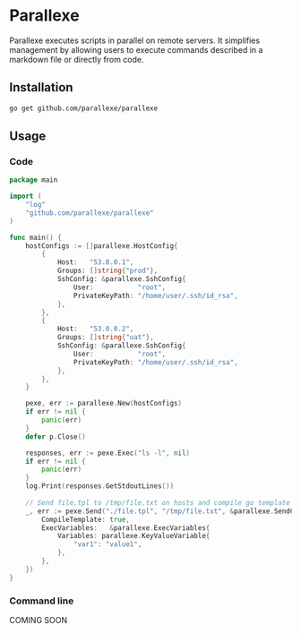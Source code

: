 # Parallexe


Parallexe executes scripts in parallel on remote servers. It simplifies management by allowing users to execute commands described in a markdown file or directly from code.

## Installation

```bash
go get github.com/parallexe/parallexe
```

## Usage

### Code

```go
package main

import (
	"log"
	"github.com/parallexe/parallexe"
)

func main() {
	hostConfigs := []parallexe.HostConfig{
		{
			Host:   "53.0.0.1",
			Groups: []string{"prod"},
			SshConfig: &parallexe.SshConfig{
				User:           "root",
				PrivateKeyPath: "/home/user/.ssh/id_rsa",
			},
		},
		{
			Host:   "53.0.0.2",
			Groups: []string{"uat"},
			SshConfig: &parallexe.SshConfig{
				User:           "root",
				PrivateKeyPath: "/home/user/.ssh/id_rsa",
			},
		},
	}

	pexe, err := parallexe.New(hostConfigs)
	if err != nil {
		panic(err)
	}
	defer p.Close()

	responses, err := pexe.Exec("ls -l", nil)
	if err != nil {
		panic(err)
	}
	log.Print(responses.GetStdoutLines())
	
	// Send file.tpl to /tmp/file.txt on hosts and compile go template
	_, err := pexe.Send("./file.tpl", "/tmp/file.txt", &parallexe.SendConfig{
		CompileTemplate: true,
		ExecVariables:   &parallexe.ExecVariables{
			Variables: parallexe.KeyValueVariable{
				"var1": "value1",
			},
		},
	})
}
```

### Command line

COMING SOON